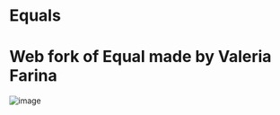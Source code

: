 # Equals
Web fork of Equal made by **Valeria Farina**
=======================================
![image](https://user-images.githubusercontent.com/84771149/164889894-39b20992-2027-4c3a-8b29-a776b114fba5.png)
